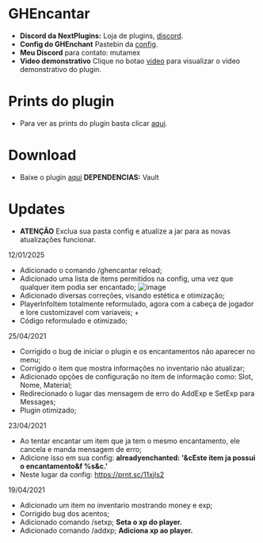 # GHEncantar

- **Discord da NextPlugins:** Loja de plugins, [discord](https://nextplugins.com.br/discord).
- **Config do GHEnchant** Pastebin da [config](https://pastebin.com/xjUL9HVB).
- **Meu Discord** para contato: mutamex
- **Video demonstrativo** Clique no botao [video](https://www.youtube.com/watch?v=qG6IsD_TS_k) para visualizar o video demonstrativo do plugin.

# Prints do plugin

- Para ver as prints do plugin basta clicar [aqui](https://imgur.com/a/plugin-de-minecraft-1-8-ghencantar-IeJYlWB?third_party=1).

# Download

- Baixe o plugin [aqui](https://github.com/GH-GusttavoHenrique/GHEncantar/raw/main/GHEncantar.jar)
  **DEPENDENCIAS:** Vault 

# Updates

- **ATENÇÃO** Exclua sua pasta config e atualize a jar para as novas atualizações funcionar.

12/01/2025
- Adicionado o comando /ghencantar reload;
- Adicionado uma lista de items permitidos na config, uma vez que qualquer item podia ser encantado;
![image](https://github.com/user-attachments/assets/591f87b8-fff4-48c0-8321-18f112e82efb)
- Adicionado diversas correções, visando estética e otimização;
- PlayerInfoItem totalmente reformulado, agora com a cabeça de jogador e lore customizavel com variaveis; +
- Código reformulado e otimizado;

25/04/2021
- Corrigido o bug de iniciar o plugin e os encantamentos não aparecer no menu;
- Corrigido o item que mostra informações no inventario não atualizar;
- Adicionado opções de configuração no item de informação como: Slot, Nome, Material;
- Redirecionado o lugar das mensagem de erro do AddExp e SetExp para Messages;
- Plugin otimizado;  

23/04/2021
- Ao tentar encantar um item que ja tem o mesmo encantamento, ele cancela e manda mensagem de erro;
- Adicione isso em sua config: **alreadyenchanted: '&cEste item ja possui o encantamento&f %s&c.'**
- Neste lugar da config: https://prnt.sc/11xjls2

19/04/2021
- Adicionado um item no inventario mostrando money e exp;
- Corrigido bug dos acentos;
- Adicionado comando /setxp;  **Seta o xp do player.**
- Adicionado comando /addxp;  **Adiciona xp ao player.**



